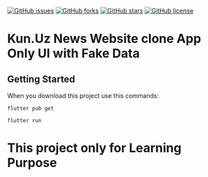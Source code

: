[![GitHub issues](https://img.shields.io/github/issues/webdastur/kun_uz_clone)](https://github.com/webdastur/kun_uz_clone/issues)
[![GitHub forks](https://img.shields.io/github/forks/webdastur/kun_uz_clone)](https://github.com/webdastur/kun_uz_clone/network)
[![GitHub stars](https://img.shields.io/github/stars/webdastur/kun_uz_clone)](https://github.com/webdastur/kun_uz_clone/stargazers)
[![GitHub license](https://img.shields.io/github/license/webdastur/kun_uz_clone)](https://github.com/webdastur/kun_uz_clone)

# Kun.Uz News Website clone App Only UI with Fake Data

## Getting Started

When you download this project use this commands:

`flutter pub get`

`flutter run`

# This project only for Learning Purpose
